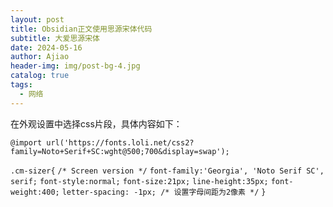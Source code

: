 ```yaml
---
layout: post
title: Obsidian正文使用思源宋体代码
subtitle: 大爱思源宋体
date: 2024-05-16
author: Ajiao
header-img: img/post-bg-4.jpg
catalog: true
tags:
  - 网络
---
```


在外观设置中选择css片段，具体内容如下：

`@import url('https://fonts.loli.net/css2?family=Noto+Serif+SC:wght@500;700&display=swap');`

`.cm-sizer{`
  `/* Screen version */`
  `font-family:'Georgia', 'Noto Serif SC', serif;`
  `font-style:normal;`
  `font-size:21px;`
  `line-height:35px;`
  `font-weight:400;`
  `letter-spacing: -1px; /* 设置字母间距为2像素 */`
`}`